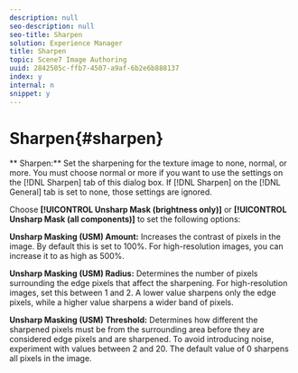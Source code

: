 ```yaml
---
description: null
seo-description: null
seo-title: Sharpen
solution: Experience Manager
title: Sharpen
topic: Scene7 Image Authoring
uuid: 2842505c-ffb7-4507-a9af-6b2e6b888137
index: y
internal: n
snippet: y
---
```


# Sharpen{#sharpen}

 ** Sharpen:** Set the sharpening for the texture image to none, normal, or more. You must choose normal or more if you want to use the settings on the [!DNL Sharpen] tab of this dialog box. If [!DNL Sharpen] on the [!DNL General] tab is set to none, those settings are ignored.

Choose **[!UICONTROL Unsharp Mask (brightness only)]** or **[!UICONTROL Unsharp Mask (all components)]** to set the following options:

**Unsharp Masking (USM) Amount:** Increases the contrast of pixels in the image. By default this is set to 100%. For high-resolution images, you can increase it to as high as 500%.

**Unsharp Masking (USM) Radius:** Determines the number of pixels surrounding the edge pixels that affect the sharpening. For high-resolution images, set this between 1 and 2. A lower value sharpens only the edge pixels, while a higher value sharpens a wider band of pixels.

**Unsharp Masking (USM) Threshold:** Determines how different the sharpened pixels must be from the surrounding area before they are considered edge pixels and are sharpened. To avoid introducing noise, experiment with values between 2 and 20. The default value of 0 sharpens all pixels in the image. 
